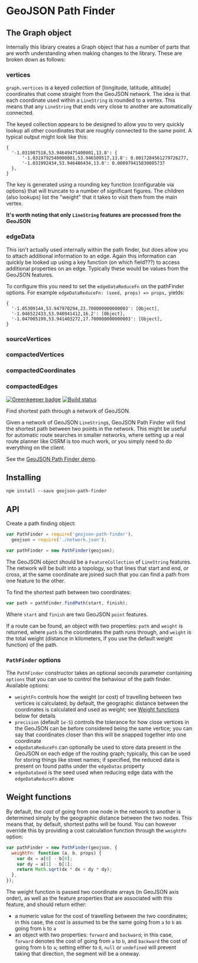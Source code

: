 # GeoJSON Path Finder

## The Graph object

Internally this library creates a Graph object that has a number of parts that are worth understanding when making changes to the library. These are broken down as follows:

### vertices

`graph.vertices` is a keyed collection of [longitude, latitude, altitude] coordinates that come straight from the GeoJSON network. The idea is that each coordinate used within a `LineString` is rounded to a vertex. This means that any `LineString` that ends very close to another are automatically connected.

The keyed collection appears to be designed to allow you to very quickly lookup all other coordinates that are roughly connected to the same point. A typical output might look like this:

```
{
  '-1.031987518,53.94649475400001,13.8': {
      '-1.0319792540000001,53.946509517,13.8': 0.0017284561279726277,
      '-1.031992434,53.946486434,13.8': 0.000979415830085737
  },
}
```

The key is generated using a rounding key function (configurable via options) that will truncate to a number of significant figures. The children (also lookups) list the "weight" that it takes to visit them from the main vertex.

**It's worth noting that only `LineString` features are processed from the GeoJSON**

### edgeData

This isn't actually used internally within the path finder, but does allow you to attach additional information to an edge. Again this information can quickly be looked up using a key function (on which field???) to access additional properties on an edge. Typically these would be values from the GeoJSON features.

To configure this you need to set the `edgeDataReduceFn` on the pathFinder options. For example `edgeDataReduceFn: (seed, props) => props,` yields:

```
{
  '-1.05309144,53.947970294,23.700000000000003': [Object],
  '-1.046522433,53.940941412,16.2': [Object],
  '-1.047005199,53.941403272,17.700000000000003': [Object],
}
```

### sourceVertices

### compactedVertices

### compactedCoordinates

### compactedEdges

[![Greenkeeper badge](https://badges.greenkeeper.io/perliedman/geojson-path-finder.svg)](https://greenkeeper.io/) [![Build status](https://travis-ci.org/perliedman/geojson-path-finder.svg?branch=master)](https://travis-ci.org/perliedman/geojson-path-finder)

Find shortest path through a network of GeoJSON.

Given a network of GeoJSON `LineString`s, GeoJSON Path Finder will find the shortest path between two points in the network. This might be useful for automatic route searches in smaller networks, where setting up a real route planner like OSRM is too much work,
or you simply need to do everything on the client.

See the [GeoJSON Path Finder demo](https://www.liedman.net/geojson-path-finder/).

## Installing

```
npm install --save geojson-path-finder
```

## API

Create a path finding object:

```javascript
var PathFinder = require('geojson-path-finder'),
  geojson = require('./network.json');

var pathFinder = new PathFinder(geojson);
```

The GeoJSON object should be a `FeatureCollection` of `LineString` features. The network will be built
into a topology, so that lines that start and end, or cross, at the same coordinate are joined such that
you can find a path from one feature to the other.

To find the shortest path between two coordinates:

```javascript
var path = pathFinder.findPath(start, finish);
```

Where `start` and `finish` are two GeoJSON `point` features.

If a route can be found, an object with two properties: `path` and `weight` is returned, where `path`
is the coordinates the path runs through, and `weight` is the total weight (distance in kilometers, if you use the default weight function) of the path.

### `PathFinder` options

The `PathFinder` constructor takes an optional seconds parameter containing `options` that you can
use to control the behaviour of the path finder. Available options:

- `weightFn` controls how the weight (or cost) of travelling between two vertices is calculated;
  by default, the geographic distance between the coordinates is calculated and used as weight;
  see [Weight functions](#weight-functions) below for details
- `precision` (default `1e-5`) controls the tolerance for how close vertices in the GeoJSON can be
  before considered being the same vertice; you can say that coordinates closer than this will be
  snapped together into one coordinate
- `edgeDataReduceFn` can optionally be used to store data present in the GeoJSON on each edge of
  the routing graph; typically, this can be used for storing things like street names; if specified,
  the reduced data is present on found paths under the `edgeDatas` property
- `edgeDataSeed` is the seed used when reducing edge data with the `edgeDataReduceFn` above

## Weight functions

By default, the _cost_ of going from one node in the network to another is determined simply by
the geographic distance between the two nodes. This means that, by default, shortest paths will be found.
You can however override this by providing a cost calculation function through the `weightFn` option:

```javascript
var pathFinder = new PathFinder(geojson, {
  weightFn: function (a, b, props) {
    var dx = a[0] - b[0];
    var dy = a[1] - b[1];
    return Math.sqrt(dx * dx + dy * dy);
  },
});
```

The weight function is passed two coordinate arrays (in GeoJSON axis order), as well as the feature properties
that are associated with this feature, and should return either:

- a numeric value for the cost of travelling between the two coordinates; in this case, the cost is assumed
  to be the same going from `a` to `b` as going from `b` to `a`
- an object with two properties: `forward` and `backward`; in this case,
  `forward` denotes the cost of going from `a` to `b`, and
  `backward` the cost of going from `b` to `a`; setting either
  to `0`, `null` or `undefined` will prevent taking that direction,
  the segment will be a oneway.
